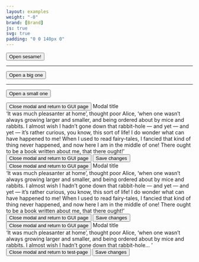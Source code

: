 ```yaml
---
layout: examples
weight: "-0"
brand: [Brand]
js: true
svg: true
padding: "0 0 140px 0"
---
```


<button class="btn btn-primary js-modal" data-modal="#myModal{{ version[0] | handleize }}" aria-label="Open sesame! Hit enter to open modal">Open sesame!</button>

<hr>

<button class="btn btn-primary js-modal" data-modal="#myModal2{{ version[0] | handleize }}" aria-label="Open a big one. Hit enter to open modal">Open a big one</button>

<hr>

<button class="btn btn-primary js-modal" data-modal="#myModal3{{ version[0] | handleize }}" aria-label="Open a small one. Hit enter to open modal">Open a small one</button>


<div class="modal js-modalbody" id="myModal{{ version[0] | handleize }}" tabindex="-1" role="dialog" aria-labelledby="modal-header-title1" aria-describedby="modal-body1" aria-hidden="true">
	<div class="modal-header">
		<button class="modal-header-close js-modalclose icon icon-size-sm icon-cross">Close modal and return to GUI page</button>
		<span class="modal-header-title" id="modal-header-title1{{ version[0] | handleize }}">Modal title</span>
	</div>
	<div class="modal-body" id="modal-body1{{ version[0] | handleize }}">
		&lsquo;It was much pleasanter at home&rsquo;, thought poor Alice, &lsquo;when one wasn&rsquo;t always growing larger and smaller, and being ordered
		about by mice and rabbits. I almost wish I hadn&rsquo;t gone down that rabbit-hole — and yet — and yet — it&rsquo;s rather curious, you know, this sort
		of life! I do wonder what can have happened to me! When I used to read fairy-tales, I fancied that kind of thing never happened, and now here I am in
		the middle of one! There ought to be a book written about me, that there ought!&rsquo;
	</div>
	<div class="modal-footer">
		<button type="button" class="btn btn-faint js-modalclose">
			Close
			<span class="modal-sronly">modal and return to GUI page</span>
		</button>
		<button type="button" class="btn btn-hero">Save changes</button>
	</div>
</div>

<div class="modal modal-lg" id="myModal2{{ version[0] | handleize }}" tabindex="-1" role="dialog" aria-labelledby="modal-header-title2" aria-describedby="modal-body2" aria-hidden="true">
	<div class="modal-header">
		<button class="modal-header-close js-modalclose icon icon-size-sm icon-cross">Close modal and return to GUI page</button>
		<span class="modal-header-title" id="modal-header-title2{{ version[0] | handleize }}">Modal title</span>
	</div>
	<div class="modal-body" id="modal-body2{{ version[0] | handleize }}">
		&lsquo;It was much pleasanter at home&rsquo;, thought poor Alice, &lsquo;when one wasn&rsquo;t always growing larger and smaller, and being ordered
		about by mice and rabbits. I almost wish I hadn&rsquo;t gone down that rabbit-hole — and yet — and yet — it&rsquo;s rather curious, you know, this sort
		of life! I do wonder what can have happened to me! When I used to read fairy-tales, I fancied that kind of thing never happened, and now here I am in
		the middle of one! There ought to be a book written about me, that there ought!&rsquo;
	</div>
	<div class="modal-footer">
		<button type="button" class="btn btn-faint js-modalclose">
			Close
			<span class="modal-sronly">modal and return to GUI page</span>
		</button>
		<button type="button" class="btn btn-hero">Save changes</button>
	</div>
</div>

<div class="modal modal-sm" id="myModal3{{ version[0] | handleize }}" tabindex="-1" role="dialog" aria-labelledby="modal-header-title3" aria-describedby="modal-body3" aria-hidden="true">
	<div class="modal-header">
		<button class="modal-header-close js-modalclose icon icon-size-sm icon-cross">Close modal and return to GUI page</button>
		<span class="modal-header-title" id="modal-header-title3{{ version[0] | handleize }}">Modal title</span>
	</div>
	<div class="modal-body" id="modal-body3{{ version[0] | handleize }}">
		&lsquo;It was much pleasanter at home&rsquo;, thought poor Alice, &lsquo;when one wasn&rsquo;t always growing larger and smaller, and being ordered
		about by mice and rabbits. I almost wish I hadn&rsquo;t gone down that rabbit-hole&hellip; &rsquo;
	</div>
	<div class="modal-footer">
		<button type="button" class="btn btn-faint js-modalclose">
			Close
			<span class="modal-sronly">modal and return to test-page</span>
		</button>
		<button type="button" class="btn btn-hero">Save changes</button>
	</div>
</div>